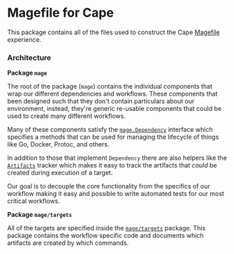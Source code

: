 # Magefile for Cape

This package contains all of the files used to construct the Cape
[Magefile](https://magefile.org) experience.

### Architecture

**Package `mage`**

The root of the package (`mage`) contains the individual components that wrap
our different dependencies and workflows. These components that been designed
such that they don't contain particulars about our environment, instead,
they're generic re-usable components that could be used to create many
different workflows.

Many of these components satisfy the [`mage.Dependency`](./dependencies.go)
interface which specifies a methods that can be used for managing the lifecycle
of things like Go, Docker, Protoc, and others.

In addition to those that implement `Dependency` there are also helpers like
the [`Artifacts`](./artifacts.go) tracker which makes it easy to track the
artifacts that _could_ be created during execution of a target.

Our goal is to decouple the core functionality from the
specifics of our workflow making it easy and possible to write automated tests
for our most critical workflows.

**Package `mage/targets`**

All of the targets are specified inside the [`mage/targets`](./targets)
package. This package contains the workflow specific code and documents which
artifacts are created by which commands.
